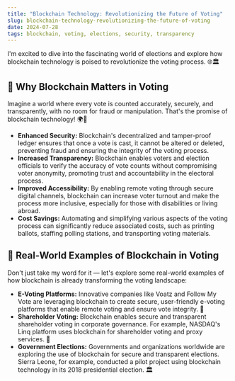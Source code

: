 ```yaml
---
title: "Blockchain Technology: Revolutionizing the Future of Voting"
slug: blockchain-technology-revolutionizing-the-future-of-voting
date: 2024-07-28
tags: blockchain, voting, elections, security, transparency
---
```


I'm excited to dive into the fascinating world of elections and explore how blockchain technology is poised to revolutionize the voting process. 🌐🏛️

## 🤔 Why Blockchain Matters in Voting

Imagine a world where every vote is counted accurately, securely, and transparently, with no room for fraud or manipulation. That's the promise of blockchain technology! 🌍🔐

- **Enhanced Security:** Blockchain's decentralized and tamper-proof ledger ensures that once a vote is cast, it cannot be altered or deleted, preventing fraud and ensuring the integrity of the voting process.
- **Increased Transparency:** Blockchain enables voters and election officials to verify the accuracy of vote counts without compromising voter anonymity, promoting trust and accountability in the electoral process.
- **Improved Accessibility:** By enabling remote voting through secure digital channels, blockchain can increase voter turnout and make the process more inclusive, especially for those with disabilities or living abroad.
- **Cost Savings:** Automating and simplifying various aspects of the voting process can significantly reduce associated costs, such as printing ballots, staffing polling stations, and transporting voting materials.

## 🌟 Real-World Examples of Blockchain in Voting

Don't just take my word for it — let's explore some real-world examples of how blockchain is already transforming the voting landscape:

- **E-Voting Platforms:** Innovative companies like Voatz and Follow My Vote are leveraging blockchain to create secure, user-friendly e-voting platforms that enable remote voting and ensure vote integrity. 📱
- **Shareholder Voting:** Blockchain enables secure and transparent shareholder voting in corporate governance. For example, NASDAQ's Linq platform uses blockchain for shareholder voting and proxy services. 💼
- **Government Elections:** Governments and organizations worldwide are exploring the use of blockchain for secure and transparent elections. Sierra Leone, for example, conducted a pilot project using blockchain technology in its 2018 presidential election. 🏛️
